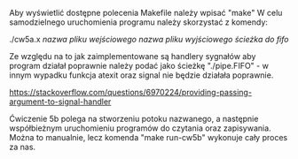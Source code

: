 Aby wyświetlić dostępne polecenia Makefile należy wpisać "make"
W celu samodzielnego uruchomienia programu należy skorzystać z komendy:

./cw5a.x *nazwa pliku wejściowego* *nazwa pliku wyjściowego* *ścieżka do fifo*

Ze względu na to jak zaimplementowane są handlery sygnałów aby program działał
poprawnie należy podać jako ścieżkę "./pipe.FIFO" - w innym wypadku funkcja atexit
oraz signal nie będzie działała poprawnie.

https://stackoverflow.com/questions/6970224/providing-passing-argument-to-signal-handler

Ćwiczenie 5b polega na stworzeniu potoku nazwanego, a następnie współbieżnym uruchomieniu programów do czytania oraz zapisywania. Można to manualnie, lecz komenda "make run-cw5b"
wykonuje cały proces za nas.